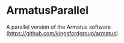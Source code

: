 # ArmatusParallel
A parallel version of the Armatus software (https://github.com/kingsfordgroup/armatus)
